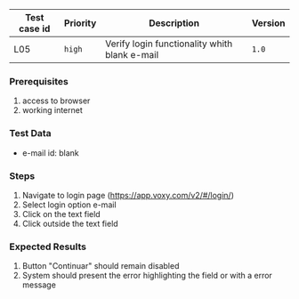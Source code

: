 Test case id | Priority | Description | Version
---|---|---|---
L05 | `high` | Verify login functionality whith blank e-mail| `1.0`

### Prerequisites
1. access to browser
2. working internet

### Test Data
* e-mail id: blank

### Steps
1. Navigate to login page (https://app.voxy.com/v2/#/login/)
2. Select login option e-mail
3. Click on the text field
4. Click outside the text field

### Expected Results
1. Button "Continuar" should remain disabled
2. System should present the error highlighting the field or with a error message
